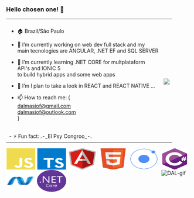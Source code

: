 ### Hello chosen one! 🖖

<table width=200>
     <tr>
          <th></th>
          <th></th>
     </tr>
     <tr>
          <td>
    

- 🏠 Brazil/São Paulo<br>
  
- 🔭 I’m currently working on web dev full stack and my
  <br> main tecnologies are ANGULAR, .NET EF and SQL SERVER<br>
 
- 🌱 I’m currently learning .NET CORE for multplataform<br>
  API's and IONIC 5<br>
  to build hybrid apps and some web apps<br>
 
- 👀 I’m I plan to take a look in REACT and REACT NATIVE ...<br>
 
- 📫 How to reach me: {<br>
    dalmasiof@gmail.com<br>
    dalmasiof@outlook.com<br>
 }
 <br>
- ⚡ Fun fact: .-_El Psy Congroo_-. 
    <br>
</td>
          <td>
               <div>
               
 <a href="https://github.com/dalmasiof">
  <img height="180em" src="https://github-readme-stats.vercel.app/api/top-langs/?username=dalmasiof&layout=compact&langs_count=7&theme=dark"/>
</div>
                    <tr>
                    </tr>      
     
</table>


  
<div>

  <img align="center" alt="DAL-Js" height="60" width="80" src="https://raw.githubusercontent.com/devicons/devicon/master/icons/javascript/javascript-plain.svg">
  <img align="center" alt="DAL-Ts" height="60" width="80" src="https://raw.githubusercontent.com/devicons/devicon/master/icons/typescript/typescript-plain.svg">
  <img align="center" alt="DAL-netcore" height="60" width="80" src="https://raw.githubusercontent.com/devicons/devicon/master/icons/angularjs/angularjs-original.svg">
  <img align="center" alt="DAL-HTML" height="60" width="80" src="https://raw.githubusercontent.com/devicons/devicon/master/icons/html5/html5-original.svg">
  <img align="center" alt="DAL-Python" height="60" width="80" src="https://raw.githubusercontent.com/devicons/devicon/master/icons/ionic/ionic-original.svg">
  <img align="center" alt="DAL-Csharp" height="60" width="80" src="https://raw.githubusercontent.com/devicons/devicon/master/icons/csharp/csharp-original.svg">
  <img align="center" alt="DAL-dotnet" height="60" width="80" src="https://raw.githubusercontent.com/devicons/devicon/master/icons/dot-net/dot-net-original.svg">
  <img align="center" alt="DAL-netcore" height="60" width="80" src="https://raw.githubusercontent.com/devicons/devicon/master/icons/dotnetcore/dotnetcore-original.svg">
  
  
  
  <img align="right" alt="DAL-gif" height="60" width="80" src="https://64.media.tumblr.com/bc91fffa1f7f71014fddf10d3d2decbd/tumblr_pkxty5psM71sguk2k_1280.gifv">
  
</div>
     
     
